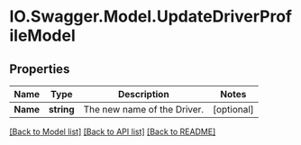 # IO.Swagger.Model.UpdateDriverProfileModel
## Properties

Name | Type | Description | Notes
------------ | ------------- | ------------- | -------------
**Name** | **string** | The new name of the Driver. | [optional] 

[[Back to Model list]](../README.md#documentation-for-models) [[Back to API list]](../README.md#documentation-for-api-endpoints) [[Back to README]](../README.md)

